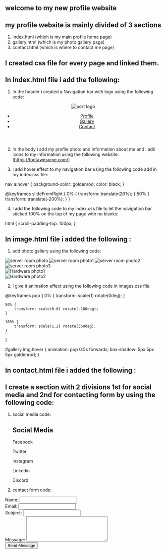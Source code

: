 ## welcome to my new profile website

## my profile website is mainly divided of 3 sections

1. index.html (which is my main profile home page)
2. gallery.html (which is my photo gallery page)
3. contact.html (which is where to contact me page)

## I created css file for every page and linked them.

## In index.html file i add the following:

1. In the header i created a Navigation bar with logo using the following code:
<header>
        <img src="./img/main/portlogo.jpg" alt="port logo" />
        <nav>
            <ul>
             <li>
             <a href="./index.html">Profile</a>
             </li>
             <li>
             <a href="./gallery.html">Gallery</a>
             </li>
             <li>
             <a href="./contact.html">Contact</a>
             </li>
            </ul>
        </nav>
</header>

2. In the body i add my profile photo and information about me and i add icons to my information using the following website:
   (https://fontawesome.com/)

3. I add hover effect to my navigation bar using the following code add in my index.css file:

nav a:hover {
background-color: goldenrod;
color: black;
}

@keyframes slideFromRight {
0% {
transform: translate(20%);
}
50% {
transform: translate(-200%);
}
}

4. I add the following code to my index.css file to let the navigation bar sticked 100% on the top of my page with no blanks:

html {
scroll-padding-top: 100px;
}

## In image.html file i added the following :

1. add photo gallery using the following code:

<section id="gallery">
           <div>
            <img src="./img/gallery/m1.jpg" alt="server room photo" />
            <img src="./img/gallery/m2.jpeg" alt="server room photo1" />
            <img src="./img/gallery/m3.jpg" alt="server room photo2" />
          </div>
          <div>
            <img src="./img//gallery/m4.jpg" alt="server room photo3" />
            <div class="placeHolderDiv"></div>
            <img src="./img/gallery/m5.jpg" alt="Hardware photo1" />
          </div>
          <div>
            <img src="./img/gallery/m6.jpg" alt="Hardware photo2" />
          </div>
      </section>

2. I give it animation effect using the following code in images.css file:

@keyframes pop {
0% {
transform: scale(1) rotate(0deg);
}

    50% {
        transform: scale(0.8) rotate(-180deg);
    }

    100% {
        transform: scale(1.2) rotate(360deg);
    }

}

#gallery img:hover {
animation: pop 0.5s forwards;
box-shadow: 5px 5px 5px goldenrod;
}

## In contact.html file i added the following :

## I create a section with 2 divisions 1st for social media and 2nd for contacting form by using the following code:

1. social media code:
   <div>
   <article>
   <h2><i class="fa-solid fa-earth-americas fa-2xl" style="color: #ffffff;"></i> Social Media</h2>
   <p><i class="fa-brands fa-facebook fa-lg" style="color: white"></i> Facebook</p>
   <p><i class="fa-brands fa-square-twitter fa-lg" style="color: white;"></i> Twitter</p>
   <p><i class="fa-brands fa-instagram fa-lg" style="color: white;"></i> Instagram</p>
   <p><i class="fa-brands fa-linkedin fa-lg" style="color: white;"></i> Linkedin</p>
   <p><i class="fa-brands fa-discord fa-lg" style="color: white;"></i> Discord</p>
   </article>
   </div>

2. contact form code:
<form>
<div>
<label for="name">Name:</label>
<input type="text" id="name" name="name" required>
</div>
<div>
<label for="email">Email:</label>
<input type="email" id="email" name="email" required>
</div>
<div>
<label for="subject">Subject:</label>
<input type="text" id="subject" name="subject" required>
</div>
<div>
<label for="message">Message:</label>
<textarea type="message" name="message" rows="5" cols="30" required></textarea>  
 </div>
<div>
<input type="submit" value="Send Message">
</div>
</form>



